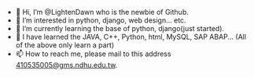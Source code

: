 - 👋 Hi, I’m @LightenDawn who is the newbie of Github.
- 👀 I’m interested in python, django, web design... etc.
- 🌱 I’m currently learning the base of python, django(just started).
- 💞️ I have learned the JAVA, C++, Python, html, MySQL, SAP ABAP... (All of the above only learn a part)
- 📫 How to reach me, please mail to this address 410535005@gms.ndhu.edu.tw.

<!---
LightenDawn/LightenDawn is a ✨ special ✨ repository because its `README.md` (this file) appears on your GitHub profile.
You can click the Preview link to take a look at your changes.
--->
